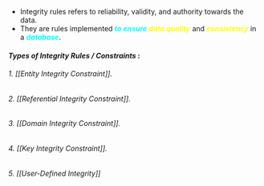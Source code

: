 - Integrity rules refers to reliability, validity, and authority towards the data.
- They are rules implemented ***<span style="color:#00ffff">to ensure</span>*** ***<span style="color:#fffd01">data quality</span>*** and ***<span style="color:#fffd01">consistency</span>*** in a ***<span style="color:#00ffff">database</span>***.

#### *Types of Integrity Rules / Constraints* :

###### 1. [[Entity Integrity Constraint]].
###### 2. [[Referential Integrity Constraint]].
###### 3. [[Domain Integrity Constraint]].
###### 4. [[Key Integrity Constraint]].
###### 5. [[User-Defined Integrity]]
